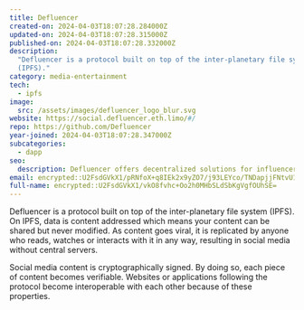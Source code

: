 ```yaml
---
title: Defluencer
created-on: 2024-04-03T18:07:28.284000Z
updated-on: 2024-04-03T18:07:28.315000Z
published-on: 2024-04-03T18:07:28.332000Z
description:
  "Defluencer is a protocol built on top of the inter-planetary file system
  (IPFS)."
category: media-entertainment
tech:
  - ipfs
image:
  src: /assets/images/defluencer_logo_blur.svg
website: https://social.defluencer.eth.limo/#/
repo: https://github.com/Defluencer
year-joined: 2024-04-03T18:07:28.347000Z
subcategories:
  - dapp
seo:
  description: Defluencer offers decentralized solutions for influencer marketing.
email: encrypted::U2FsdGVkX1/pRNfoX+q8IEk2x9yZO7/j93LEYco/TNDapjjFNtvU1Pr95kgFNuV6
full-name: encrypted::U2FsdGVkX1/vkO8fvhc+Oo2h0MHbSLdSbKgVgfOUhSE=
---
```


Defluencer is a protocol built on top of the inter-planetary file system (IPFS). On IPFS, data is content addressed which means your content can be shared but never modified. As content goes viral, it is replicated by anyone who reads, watches or interacts with it in any way, resulting in social media without central servers.

Social media content is cryptographically signed. By doing so, each piece of content becomes verifiable. Websites or applications following the protocol become interoperable with each other because of these properties.
